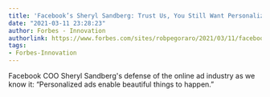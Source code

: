 ```yaml
---
title: 'Facebook’s Sheryl Sandberg: Trust Us, You Still Want Personalized Ads'
date: "2021-03-11 23:28:23"
author: Forbes - Innovation
authorlink: https://www.forbes.com/sites/robpegoraro/2021/03/11/facebooks-sheryl-sandberg-trust-us-you-still-want-personalized-ads/
tags:
- Forbes-Innovation
---
```

Facebook COO Sheryl Sandberg's defense of the online ad industry as we know it: “Personalized ads enable beautiful things to happen.”